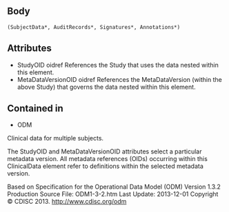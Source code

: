 ## Body

	(SubjectData*, AuditRecords*, Signatures*, Annotations*)

## Attributes

*	StudyOID 	oidref 		References the Study that uses the data nested within this element.
*	MetaDataVersionOID 	oidref 		References the MetaDataVersion (within the above Study) that governs the data nested within this element.

## Contained in

*	ODM

Clinical data for multiple subjects.

The StudyOID and MetaDataVersionOID attributes select a particular metadata version. All metadata references (OIDs) occurring within this ClinicalData element refer to definitions within the selected metadata version.

Based on 
Specification for the Operational Data Model (ODM)
Version 1.3.2 Production
Source File: ODM1-3-2.htm
Last Update: 2013-12-01  Copyright © CDISC 2013.
http://www.cdisc.org/odm